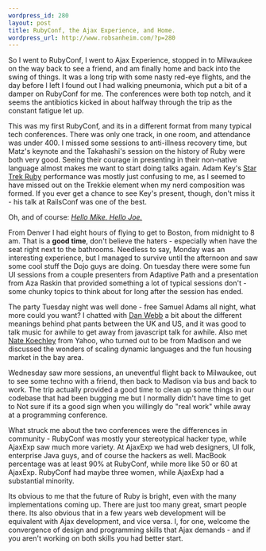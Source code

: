 ```yaml
--- 
wordpress_id: 280
layout: post
title: RubyConf, the Ajax Experience, and Home.
wordpress_url: http://www.robsanheim.com/?p=280
---
```

So I went to RubyConf, I went to Ajax Experience, stopped in to Milwaukee on the way back to see a friend, and am finally home and back into the swing of things.  It was a long trip with some nasty red-eye flights, and the day before I left I found out I had walking pneumonia, which put a bit of a damper on RubyConf for me.  The conferences were both top notch, and it seems the antibiotics kicked in about halfway through the trip as the constant fatigue let up.

This was my first RubyConf, and its in a different format from many typical tech conferences.  There was only one track, in one room, and attendance was under 400.  I missed some sessions to anti-illness recovery time, but Matz's keynote and the Takahashi's session on the history of Ruby were both very good.  Seeing their courage in presenting in their non-native language almost makes me want to start doing talks again.  Adam Key's <a href="http://www.youtube.com/watch?v=mQoVqY2mWus">Star Trek Ruby</a> performance was mostly just confusing to me, as I seemed to have missed out on the Trekkie element when my nerd composition was formed.  If you ever get a chance to see Key's present, though, don't miss it - his talk at RailsConf was one of the best.

Oh, and of course: <i><a href="http://video.google.com/videoplay?docid=-5830318882717959520">Hello Mike.  Hello Joe.</a></i>

From Denver I had eight hours of flying to get to Boston, from midnight to 8 am.  That is a <strong>good time</strong>, don't believe the haters - especially when have the seat right next to the bathrooms.  Needless to say, Monday was an interesting experience, but I managed to survive until the afternoon and saw some cool stuff the Dojo guys are doing.  On tuesday there were some fun UI sessions from a couple presenters from Adaptive Path and a presentation from Aza Raskin that provided something a lot of typical sessions don't - some chunky topics to think about for long after the session has ended.

The party Tuesday night was well done - free Samuel Adams all night, what more could you want?  I chatted with <a href="http://www.danwebb.net/">Dan Webb</a> a bit about the different meanings behind phat pants between the UK and US, and it was good to talk music for awhile to get away from javascript talk for awhile.  Also met <a href="http://nate.koechley.com/blog/">Nate Koechley</a> from Yahoo, who turned out to be from Madison and we discussed the wonders of scaling dynamic languages and the fun housing market in the bay area.

Wednesday saw more sessions, an uneventful flight back to Milwaukee, out to see some techno with a friend, then back to Madison via bus and back to work.  The trip actually provided a good time to clean up some things in our codebase that had been bugging me but I normally didn't have time to get to  Not sure if its a good sign when you willingly do "real work" while away at a programming conference.

What struck me about the two conferences were the differences in community - RubyConf was mostly your stereotypical hacker type, while AjaxExp saw much more variety.  At AjaxExp we had web designers, UI folk, enterprise Java guys, and of course the hackers as well.  MacBook percentage was at least 90% at RubyConf, while more like 50 or 60 at AjaxExp.  RubyConf had maybe three women, while AjaxExp had a substantial minority.  

Its obvious to me that the future of Ruby is bright, even with the many implementations coming up.  There are just too many great, smart people there.  Its also obvious that in a few years web development will be equivalent with Ajax development, and vice versa.  I, for one, welcome the convergence of design and programming skills that Ajax demands - and if you aren't working on both skills you had better start.

